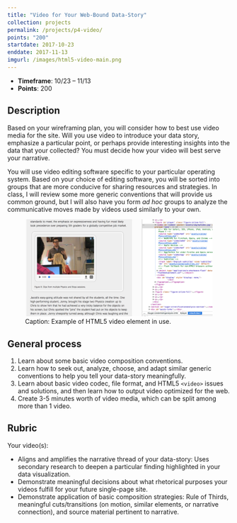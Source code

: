 ```yaml
---
title: "Video for Your Web-Bound Data-Story"
collection: projects
permalink: /projects/p4-video/
points: "200"
startdate: 2017-10-23
enddate: 2017-11-13
imgurl: /images/html5-video-main.png
---
```


<ul class="project-top-info">
  <li>
    <b>Timeframe</b>: 10/23 &ndash; 11/13</li>
  <li>
    <b>Points</b>: 200</li>
</ul>

## Description

Based on your wireframing plan, you will consider how to best use video media for the site. Will you use video to introduce your data story, emphasize a particular point, or perhaps provide interesting insights into the data that your collected? You must decide how your video will best serve your narrative.

You will use video editing software specific to your particular operating system. Based on your choice of editing software, you will be sorted into groups that are more conducive for sharing resources and strategies. In class, I will review some more generic conventions that will provide us common ground, but I will also have you form <i>ad hoc</i> groups to analyze the communicative moves made by videos used similarly to your own.

<figure id="twitter-css-body" class="figure-inline">
  <img src="/images/html5-video-main.png" alt="Example of HTML5 video element in use." />
  <figcaption>
    Caption: Example of HTML5 video element in use.
  </figcaption>
</figure>

## General process

<ol class="visual-list">
  <li>
    Learn about some basic video composition conventions.</li>
  <li>
    Learn how to seek out, analyze, choose, and adapt similar generic conventions to help you tell your data-story meaningfully.</li>
  <li>
    Learn about basic video codec, file format, and HTML5 <code>&lt;video&gt;</code> issues and solutions, and then learn how to output video optimized for the web.</li>
  <li>
    Create 3-5 minutes worth of video media, which can be split among more than 1 video.</li>
</ol>

## Rubric

Your video(s):

- Aligns and amplifies the narrative thread of your data-story: Uses secondary research to deepen a particular finding highlighted in your data visualization.
- Demonstrate meaningful decisions about what rhetorical purposes your videos fulfill for your future single-page site.
- Demonstrate application of basic composition strategies: Rule of Thirds, meaningful cuts/transitions (on motion, similar elements, or narrative connection), and source material pertinent to narrative.
